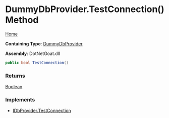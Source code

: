 # DummyDbProvider\.TestConnection\(\) Method

[Home](../../../../../../../README.md)

**Containing Type**: [DummyDbProvider](../README.md)

**Assembly**: DotNetGoat\.dll

```csharp
public bool TestConnection()
```

### Returns

[Boolean](https://docs.microsoft.com/en-us/dotnet/api/system.boolean)

### Implements

* [IDbProvider.TestConnection](../../IDbProvider/TestConnection/README.md)
